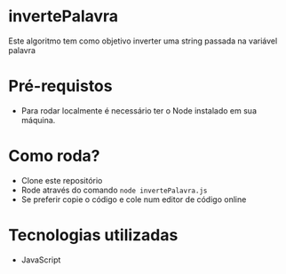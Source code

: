 # invertePalavra

Este algoritmo tem como objetivo inverter uma string passada na variável palavra

# Pré-requistos
- Para rodar localmente é necessário ter o Node instalado em sua máquina.

# Como roda?
- Clone este repositório
- Rode através do comando `node invertePalavra.js`
- Se preferir copie o código e cole num editor de código online

# Tecnologias utilizadas

- JavaScript
